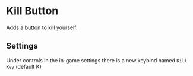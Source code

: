 # Kill Button
Adds a button to kill yourself.
## Settings
Under controls in the in-game settings there is a new keybind named `Kill Key` (default K)